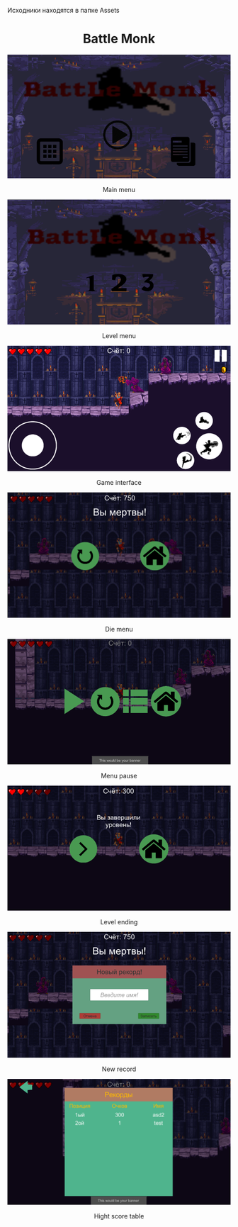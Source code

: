 Исходники находятся в папке Assets
<h1 align="center"> Battle Monk </h1>
<div align="center">
    <img src="main_menu.png" >
    <p>Main menu</p>
</div>
<div align="center">
    <img src="level_menu.png" >
    <p>Level menu</p>
</div>
<div align="center">
    <img src="game_interface.png" >
    <p>Game interface</p>
</div>
<div align="center">
    <img src="die_menu.png" >
    <p>Die menu</p>
</div>
<div align="center">
    <img src="menu_pause.png" >
    <p>Menu pause</p>
</div>
<div align="center">
    <img src="level_ending.png" >
    <p>Level ending</p>
</div>
<div align="center">
    <img src="new_record.png" >
    <p>New record</p>
</div>
<div align="center">
    <img src="hight_score_table.png" >
    <p>Hight score table</p>
</div>
